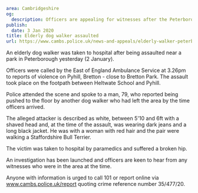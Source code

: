 ```yaml
area: Cambridgeshire
og:
  description: Officers are appealing for witnesses after the Peterborough assault
publish:
  date: 3 Jan 2020
title: Elderly dog walker assaulted
url: https://www.cambs.police.uk/news-and-appeals/elderly-walker-peterborough-assault
```

An elderly dog walker was taken to hospital after being assaulted near a park in Peterborough yesterday (2 January).

Officers were called by the East of England Ambulance Service at 3.26pm to reports of violence on Pyhill, Bretton - close to Bretton Park. The assault took place on the footpath between Heltwate School and Pyhill.

Police attended the scene and spoke to a man, 79, who reported being pushed to the floor by another dog walker who had left the area by the time officers arrived.

The alleged attacker is described as white, between 5'10 and 6ft with a shaved head and, at the time of the assault, was wearing dark jeans and a long black jacket. He was with a woman with red hair and the pair were walking a Staffordshire Bull Terrier.

The victim was taken to hospital by paramedics and suffered a broken hip.

An investigation has been launched and officers are keen to hear from any witnesses who were in the area at the time.

Anyone with information is urged to call 101 or report online via www.cambs.police.uk/report quoting crime reference number 35/477/20.
